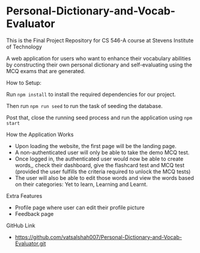 # Personal-Dictionary-and-Vocab-Evaluator
This is the Final Project Repository for CS 546-A course at Stevens Institute of Technology

A web application for users who want to enhance their vocabulary abilities by constructing their own personal dictionary and self-evaluating using the MCQ exams that are generated.

How to Setup:

Run ```npm install``` to install the required dependencies for our project.

Then run ```npm run seed``` to run the task of seeding the database.

Post that, close the running seed process and run the application using ```npm start```

How the Application Works
* Upon loading the website, the first page will be the landing page.
* A non-authenticated user will only be able to take the demo MCQ test.
* Once logged in, the authenticated user would now be able to create words,, check their dashboard, give the flashcard test and MCQ test (provided the user fulfills the criteria required to unlock the MCQ tests)
* The user will also be able to edit those words and view the words based on their categories: Yet to learn, Learning and Learnt.

Extra Features
* Profile page where user can edit their profile picture
* Feedback page


GitHub Link
* https://github.com/vatsalshah007/Personal-Dictionary-and-Vocab-Evaluator.git
